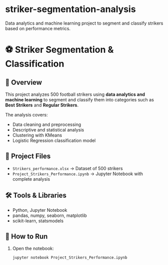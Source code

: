 # striker-segmentation-analysis
Data analytics and machine learning project to segment and classify strikers based on performance metrics.

# ⚽ Striker Segmentation & Classification

## 📖 Overview
This project analyzes 500 football strikers using **data analytics and machine learning** to segment and classify them into categories such as **Best Strikers** and **Regular Strikers**.  

The analysis covers:
- Data cleaning and preprocessing  
- Descriptive and statistical analysis  
- Clustering with KMeans  
- Logistic Regression classification model  

## 📂 Project Files
- `Strikers_performance.xlsx` → Dataset of 500 strikers  
- `Project_Strikers_Performance.ipynb` → Jupyter Notebook with complete analysis  

## 🛠️ Tools & Libraries
- Python, Jupyter Notebook  
- pandas, numpy, seaborn, matplotlib  
- scikit-learn, statsmodels  

## 🚀 How to Run
1. Open the notebook:
   ```bash
   jupyter notebook Project_Strikers_Performance.ipynb
